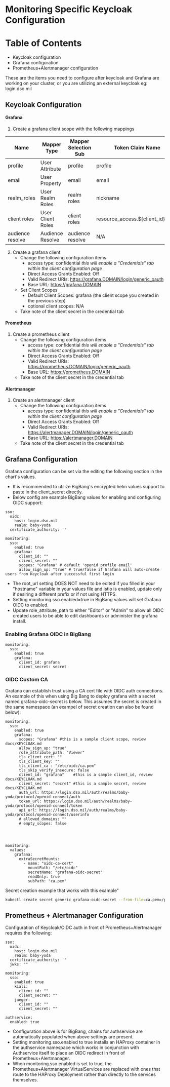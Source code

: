 # Monitoring Specific Keycloak Configuration

# Table of Contents
- Keycloak configuration
- Grafana configuration
- Prometheus+Alertmanager configuration

These are the items you need to configure after keycloak and Grafana are working on your cluster, or you are utilizing an external keycloak eg: login.dso.mil

## Keycloak Configuration

#### Grafana
1. Create a grafana client scope with the following mappings

  | Name             | Mapper Type       | Mapper Selection Sub | Token Claim Name                   | Claim JSON Type |
  |------------------|-------------------|----------------------|------------------------------------|-----------------|
  | profile          | User Attribute    | profile              | profile                            | String          |
  | email            | User Property     | email                | email                              | String          |
  | realm_roles      | User Realm Roles  | realm roles          | nickname                           | String          |
  | client roles     | User Client Roles | client roles         | resource_access.${client_id}.roles | String          |
  | audience resolve | Audience Resolve  | audience resolve     | N/A                                | N/A             |

2. Create a grafana client
   - Change the following configuration items
      - access type: confidential _this will enable a "Credentials" tab within the client configuration page_
      - Direct Access Grants Enabled: Off
      - Valid Redirect URIs: https://grafana.DOMAIN/login/generic_oauth
      - Base URL: https://grafana.DOMAIN
    - Set Client Scopes
      - Default Client Scopes: grafana (the client scope you created in the previous step)
      - optional client scopes: N/A
    - Take note of the client secret in the credential tab

#### Prometheus
1. Create a prometheus client
   - Change the following configuration items
      - access type: confidential _this will enable a "Credentials" tab within the client configuration page_
      - Direct Access Grants Enabled: Off
      - Valid Redirect URIs: https://prometheus.DOMAIN/login/generic_oauth
      - Base URL: https://prometheus.DOMAIN
    - Take note of the client secret in the credential tab

#### Alertmanager
1. Create an alertmanager client
   - Change the following configuration items
      - access type: confidential _this will enable a "Credentials" tab within the client configuration page_
      - Direct Access Grants Enabled: Off
      - Valid Redirect URIs: https://alertmanager.DOMAIN/login/generic_oauth
      - Base URL: https://alertmanager.DOMAIN
    - Take note of the client secret in the credential tab

## Grafana Configuration
Grafana configuration can be set via the editing the following section in the chart's values.
* It is recommended to utilize BigBang's encrypted helm values support to paste in the client_secret directly.
* Below config are example BigBang values for enabling and configuring OIDC support:
```
sso:
  oidc:
    host: login.dso.mil
    realm: baby-yoda
  certificate_authority: ''

monitoring:
  sso:
    enabled: true
    grafana:
      client_id: ""
      client_secret: ""
      scopes: "Grafana" # default 'openid profile email'
      allow_sign_up: "true" # true/false if Grafana will auto-create users from Keycloak after successful first login

```
* The root_url setting DOES NOT need to be edited if you filled in your "hostname" variable in your values file and istio is enabled, update only if desiring a different prefix or if not using HTTPS.
* Setting monitoring.sso.enabled=true in BigBang values will set Grafana OIDC to enabled.
* Update role_attribute_path to either "Editor" or "Admin" to allow all OIDC created users to be able to edit dashboards or administer the grafana install.

### Enabling Grafana OIDC in BigBang
```
monitoring:
  sso:
    enabled: true
    grafana:
      client_id: grafana
      client_secret: secret
```
### OIDC Custom CA

Grafana can establish trust using a CA cert file with OIDC auth connections.  An example of this when using Big Bang to deploy grafana with a secret named grafana-oidc-secret is below.  This assumes the secret is created in the same namespace (an exampel of secret creation can also be found below):



```
monitoring:
  sso:
    enabled: true
    grafana:
      scopes: "Grafana" #this is a sample client scope, review docs/KEYCLOAK.md
      allow_sign_up: "true"
      role_attribute_path: "Viewer"
      tls_client_cert: ""
      tls_client_key: ""
      tls_client_ca : "/etc/oidc/ca.pem"
      tls_skip_verify_insecure: false
      client_id: "grafana"    #this is a sample client_id, review docs/KEYCLOAK.md
      client_secret: "secret" #this is a sample secret, review docs/KEYCLOAK.md
      auth_url: https://login.dso.mil/auth/realms/baby-yoda/protocol/openid-connect/auth
      token_url: https://login.dso.mil/auth/realms/baby-yoda/protocol/openid-connect/token
      api_url: https://login.dso.mil/auth/realms/baby-yoda/protocol/openid-connect/userinfo
      # allowed_domains: ""
      # empty_scopes: false
      
      


monitoring:
  values:
    grafana:
      extraSecretMounts:
        - name: "oidc-ca-cert"
          mountPath: "/etc/oidc"
          secretName: "grafana-oidc-secret"
          readOnly: true
          subPath: "ca.pem"
```
Secret creation example that works with this example"
```bash
kubectl create secret generic grafana-oidc-secret --from-file=ca.pem=/path/to/cert.pem -n monitoring
```


## Prometheus + Alertmanager Configuration
Configuration of Keycloak/OIDC auth in front of Prometheus+Alertmanager requires the following:

```
sso:
  oidc:
    host: login.dso.mil
    realm: baby-yoda
  certificate_authority: ''
  jwks: ""

monitoring:
  sso:
    enabled: true
    kiali:
      client_id: ""
      client_secret: ""
    jaeger:
      client_id: ""
      client_secret: ""

authservice:
  enabled: true
```
* Configuration above is for BigBang, chains for authservice are automatically populated when above settings are present.
* Setting monitoring.sso.enabled to true installs an HAProxy container in the authservice namespace which works in conjunction with Authservice itself to place an OIDC redirect in front of Prometheus+Alertmanager.
* When monitoring.sso.enabled is set to true, the Prometheus+Alertmanager VirtualServices are replaced with ones that route to the HAProxy Deployment rather than directly to the services themselves.
